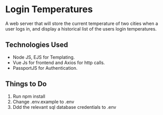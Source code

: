 # Login Temperatures
A web server that will store the current temperature of two cities when a user logs in, and display a historical list of the users login temperatures.

## Technologies Used
* Node JS, EJS for Templating.
* Vue Js for frontend and Axios for http calls.
* PassportJS for Authentication.

## Things to Do
1. Run npm install
2. Change .env.example to .env
3. Ddd the relevant sql database credentials to .env
